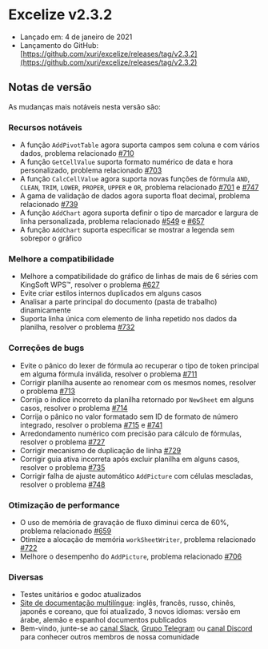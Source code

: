# Excelize v2.3.2

* Lançado em: 4 de janeiro de 2021
* Lançamento do GitHub: [https://github.com/xuri/excelize/releases/tag/v2.3.2](https://github.com/xuri/excelize/releases/tag/v2.3.2)

## Notas de versão

As mudanças mais notáveis nesta versão são:

### Recursos notáveis

* A função `AddPivotTable` agora suporta campos sem coluna e com vários dados, problema relacionado [#710](https://github.com/xuri/excelize/issues/710)
* A função `GetCellValue` suporta formato numérico de data e hora personalizado, problema relacionado [#703](https://github.com/xuri/excelize/issues/703)
* A função `CalcCellValue` agora suporta novas funções de fórmula `AND`, `CLEAN`, `TRIM`, `LOWER`, `PROPER`, `UPPER` e `OR`, problema relacionado [#701](https://github.com/xuri/excelize/issues/701) e [#747](https://github.com/xuri/excelize/issues/747)
* A gama de validação de dados agora suporta float decimal, problema relacionado [#739](https://github.com/xuri/excelize/issues/739)
* A função `AddChart` agora suporta definir o tipo de marcador e largura de linha personalizada, problema relacionado [#549](https://github.com/xuri/excelize/issues/549) e [#657](https://github.com/xuri/excelize/issues/657)
* A função `AddChart` suporta especificar se mostrar a legenda sem sobrepor o gráfico

### Melhore a compatibilidade

* Melhore a compatibilidade do gráfico de linhas de mais de 6 séries com KingSoft WPS&trade;, resolver o problema [#627](https://github.com/xuri/excelize/issues/627)
* Evite criar estilos internos duplicados em alguns casos
* Analisar a parte principal do documento (pasta de trabalho) dinamicamente
* Suporta linha única com elemento de linha repetido nos dados da planilha, resolver o problema [#732](https://github.com/xuri/excelize/issues/732)

### Correções de bugs

* Evite o pânico do lexer de fórmula ao recuperar o tipo de token principal em alguma fórmula inválida, resolver o problema [#711](https://github.com/xuri/excelize/issues/711)
* Corrigir planilha ausente ao renomear com os mesmos nomes, resolver o problema [#713](https://github.com/xuri/excelize/issues/713)
* Corrija o índice incorreto da planilha retornado por `NewSheet` em alguns casos, resolver o problema [#714](https://github.com/xuri/excelize/issues/714)
* Corrija o pânico no valor formatado sem ID de formato de número integrado, resolver o problema [#715](https://github.com/xuri/excelize/issues/715) e [#741](https://github.com/xuri/excelize/issues/741)
* Arredondamento numérico com precisão para cálculo de fórmulas, resolver o problema [#727](https://github.com/xuri/excelize/issues/727)
* Corrigir mecanismo de duplicação de linha [#729](https://github.com/xuri/excelize/issues/729)
* Corrigir guia ativa incorreta após excluir planilha em alguns casos, resolver o problema [#735](https://github.com/xuri/excelize/issues/735)
* Corrigir falha de ajuste automático `AddPicture` com células mescladas, resolver o problema [#748](https://github.com/xuri/excelize/issues/748)

### Otimização de performance

* O uso de memória de gravação de fluxo diminui cerca de 60%, problema relacionado [#659](https://github.com/xuri/excelize/issues/659)
* Otimize a alocação de memória `workSheetWriter`, problema relacionado [#722](https://github.com/xuri/excelize/issues/722)
* Melhore o desempenho do `AddPicture`, problema relacionado [#706](https://github.com/xuri/excelize/issues/706)

### Diversas

* Testes unitários e godoc atualizados
* [Site de documentação multilíngue](https://xuri.me/excelize): inglês, francês, russo, chinês, japonês e coreano, que foi atualizado, 3 novos idiomas: versão em árabe, alemão e espanhol documentos publicados
* Bem-vindo, junte-se ao [canal Slack](https://join.slack.com/t/xuri/shared_invite/zt-eriqdkeo-wV04zcCdBiiZveFgY86Wzw), [Grupo Telegram](https://t.me/excelize) ou [canal Discord](https://discord.gg/MWV8MBQGtv) para conhecer outros membros de nossa comunidade
